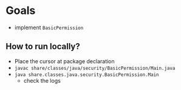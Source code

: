 # Goals
* implement `BasicPermission`

## How to run locally?
* Place the cursor at package declaration
* `javac share/classes/java/security/BasicPermission/Main.java`
* `java share.classes.java.security.BasicPermission.Main`
  * check the logs
